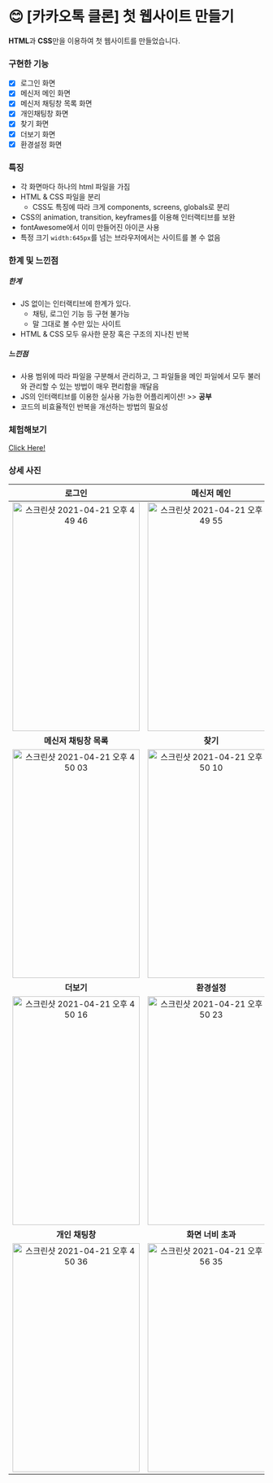 # 😊 [카카오톡 클론] 첫 웹사이트 만들기

**HTML**과 **CSS**만을 이용하여 첫 웹사이트를 만들었습니다.

### 구현한 기능

- [x] 로그인 화면
- [x] 메신저 메인 화면
- [x] 메신저 채팅창 목록 화면
- [x] 개인채팅창 화면
- [x] 찾기 화면
- [x] 더보기 화면
- [x] 환경설정 화면

### 특징

- 각 화면마다 하나의 html 파일을 가짐
- HTML & CSS 파일을 분리
  - CSS도 특징에 따라 크게 components, screens, globals로 분리
- CSS의 animation, transition, keyframes를 이용해 인터랙티브를 보완
- fontAwesome에서 이미 만들어진 아이콘 사용
- 특정 크기 `width:645px`를 넘는 브라우저에서는 사이트를 볼 수 없음

### 한계 및 느낀점

##### 한계

- JS 없이는 인터랙티브에 한계가 있다.
  - 채팅, 로그인 기능 등 구현 불가능
  - 말 그대로 볼 수만 있는 사이트
- HTML & CSS 모두 유사한 문장 혹은 구조의 지나친 반복

##### 느낀점

- 사용 범위에 따라 파일을 구분해서 관리하고, 그 파일들을 메인 파일에서 모두 불러와 관리할 수 있는 방법이 매우 편리함을 깨달음
- JS의 인터랙티브를 이용한 실사용 가능한 어플리케이션! >> **공부**
- 코드의 비효율적인 반복을 개선하는 방법의 필요성

### 체험해보기

[Click Here!](https://jiho-bae.github.io/katok-clone/)

### 상세 사진

|                                                                                          로그인                                                                                           |                                                                                        메신저 메인                                                                                        |
| :---------------------------------------------------------------------------------------------------------------------------------------------------------------------------------------: | :---------------------------------------------------------------------------------------------------------------------------------------------------------------------------------------: |
| <img width="250" height="450" alt="스크린샷 2021-04-21 오후 4 49 46" src="https://user-images.githubusercontent.com/67041709/115517853-8eea3180-a2c2-11eb-8411-513b0d6ed5f6.png"> | <img width="250" height="450" alt="스크린샷 2021-04-21 오후 4 49 55" src="https://user-images.githubusercontent.com/67041709/115517947-a75a4c00-a2c2-11eb-83b6-b2fecd61a238.png"> |
|                                                                                  **메신저 채팅창 목록**                                                                                   |                                                                                         **찾기**                                                                                          |
| <img width="250" height="450" alt="스크린샷 2021-04-21 오후 4 50 03" src="https://user-images.githubusercontent.com/67041709/115517966-aaedd300-a2c2-11eb-8806-43d710abf5bf.png"> | <img width="250" height="450" alt="스크린샷 2021-04-21 오후 4 50 10" src="https://user-images.githubusercontent.com/67041709/115517978-ad502d00-a2c2-11eb-9f96-0c1dedfd0e5a.png"> |
|                                                                                        **더보기**                                                                                         |                                                                                       **환경설정**                                                                                        |
| <img width="250" height="450" alt="스크린샷 2021-04-21 오후 4 50 16" src="https://user-images.githubusercontent.com/67041709/115517987-afb28700-a2c2-11eb-82f0-d6bf80bdae3b.png"> | <img width="250" height="450" alt="스크린샷 2021-04-21 오후 4 50 23" src="https://user-images.githubusercontent.com/67041709/115517997-b214e100-a2c2-11eb-9b27-8c732beecf30.png"> |
|                                                                                      **개인 채팅창**                                                                                      |                                                                                    **화면 너비 초과**                                                                                     |
| <img width="250" height="450" alt="스크린샷 2021-04-21 오후 4 50 36" src="https://user-images.githubusercontent.com/67041709/115518007-b3dea480-a2c2-11eb-8f86-d5e306167271.png"> | <img width="250" height="450" alt="스크린샷 2021-04-21 오후 4 56 35" src="https://user-images.githubusercontent.com/67041709/115518012-b50fd180-a2c2-11eb-8bf5-c94bec0fcd09.png"> |
